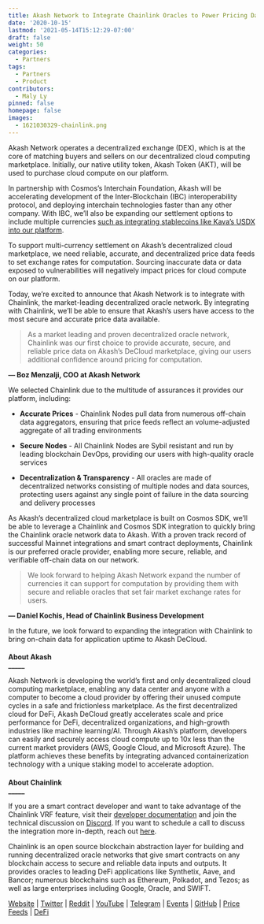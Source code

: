 ```yaml
---
title: Akash Network to Integrate Chainlink Oracles to Power Pricing Data
date: '2020-10-15'
lastmod: '2021-05-14T15:12:29-07:00'
draft: false
weight: 50
categories:
  - Partners
tags:
  - Partners
  - Product
contributors:
  - Maly Ly
pinned: false
homepage: false
images:
  - 1621030329-chainlink.png
---
```

Akash Network operates a decentralized exchange (DEX), which is at the core of matching buyers and sellers on our decentralized cloud computing marketplace. Initially, our native utility token, Akash Token (AKT), will be used to purchase cloud compute on our platform.   

In partnership with Cosmos’s Interchain Foundation, Akash will be accelerating development of the Inter-Blockchain (IBC) interoperability protocol, and deploying interchain technologies faster than any other company. With IBC, we’ll also be expanding our settlement options to include multiple currencies [such as integrating stablecoins like Kava’s USDX into our platform](https://akash.network/blog/akash-integrates-kava-labss-usdx/).  

To support multi-currency settlement on Akash’s decentralized cloud marketplace, we need reliable, accurate, and decentralized price data feeds to set exchange rates for computation. Sourcing inaccurate data or data exposed to vulnerabilities will negatively impact prices for cloud compute on our platform.  

Today, we’re excited to announce that Akash Network is to integrate with Chainlink, the market-leading decentralized oracle network. By integrating with Chainlink, we’ll be able to ensure that Akash’s users have access to the most secure and accurate price data available.  

> As a market leading and proven decentralized oracle network, Chainlink was our first choice to provide accurate, secure, and reliable price data on Akash’s DeCloud marketplace, giving our users additional confidence around pricing for computation.

**— Boz Menzalji, COO at Akash Network**  

  
  
We selected Chainlink due to the multitude of assurances it provides our platform, including:  

*   **Accurate Prices** - Chainlink Nodes pull data from numerous off-chain data aggregators, ensuring that price feeds reflect an volume-adjusted aggregate of all trading environments
    
*   **Secure Nodes** - All Chainlink Nodes are Sybil resistant and run by leading blockchain DevOps, providing our users with high-quality oracle services
    
*   **Decentralization & Transparency** - All oracles are made of decentralized networks consisting of multiple nodes and data sources, protecting users against any single point of failure in the data sourcing and delivery processes  
      
    

As Akash’s decentralized cloud marketplace is built on Cosmos SDK, we’ll be able to leverage a Chainlink and Cosmos SDK integration to quickly bring the Chainlink oracle network data to Akash. With a proven track record of successful Mainnet integrations and smart contract deployments, Chainlink is our preferred oracle provider, enabling more secure, reliable, and verifiable off-chain data on our network.

> We look forward to helping Akash Network expand the number of currencies it can support for computation by providing them with secure and reliable oracles that set fair market exchange rates for users.

**— Daniel Kochis, Head of Chainlink Business Development**

  
  
In the future, we look forward to expanding the integration with Chainlink to bring on-chain data for application uptime to Akash DeCloud.  

####   
**About Akash**  
**\_\_\_\_\_**

Akash Network is developing the world’s first and only decentralized cloud computing marketplace, enabling any data center and anyone with a computer to become a cloud provider by offering their unused compute cycles in a safe and frictionless marketplace. As the first decentralized cloud for DeFi, Akash DeCloud greatly accelerates scale and price performance for DeFi, decentralized organizations, and high-growth industries like machine learning/AI. Through Akash’s platform, developers can easily and securely access cloud compute up to 10x less than the current market providers (AWS, Google Cloud, and Microsoft Azure). The platform achieves these benefits by integrating advanced containerization technology with a unique staking model to accelerate adoption.  

####   
**About Chainlink**  
**\_\_\_\_\_**

If you are a smart contract developer and want to take advantage of the Chainlink VRF feature, visit their [developer documentation](https://docs.chain.link/docs/chainlink-vrf) and join the technical discussion on [Discord](https://discordapp.com/invite/aSK4zew). If you want to schedule a call to discuss the integration more in-depth, reach out [here](https://chainlink.typeform.com/to/gEwrPO).  

Chainlink is an open source blockchain abstraction layer for building and running decentralized oracle networks that give smart contracts on any blockchain access to secure and reliable data inputs and outputs. It provides oracles to leading DeFi applications like Synthetix, Aave, and Bancor; numerous blockchains such as Ethereum, Polkadot, and Tezos; as well as large enterprises including Google, Oracle, and SWIFT.  

[Website](https://chain.link) | [Twitter](https://twitter.com/chainlink) | [Reddit](https://www.reddit.com/r/Chainlink/) | [YouTube](https://www.youtube.com/channel/UCnjkrlqaWEBSnKZQ71gdyFA) | [Telegram](https://t.me/chainlinkofficial) | [Events](https://blog.chain.link/tag/events/) | [GitHub](https://github.com/smartcontractkit/chainlink) | [Price Feeds](https://feeds.chain.link/) | [DeFi](https://defi.chain.link/)